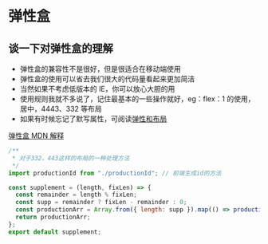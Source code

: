 # 弹性盒

## 谈一下对弹性盒的理解

- 弹性盒的兼容性不是很好，但是很适合在移动端使用
- 弹性盒的使用可以省去我们很大的代码量看起来更加简洁
- 当然如果不考虑低版本的 IE，你可以放心大胆的用
- 使用规则我就不多说了，记住最基本的一些操作就好，eg：flex：1 的使用，居中，4443、332 等布局
- 如果有时候忘记了默写属性，可阅读[弹性和布局](https://www.runoob.com/w3cnote/flex-grammar.html)

[弹性盒 MDN 解释](https://developer.mozilla.org/zh-CN/docs/Web/CSS/CSS_Flexible_Box_Layout/Using_CSS_flexible_boxes)

```js
/**
 * 对于332，443这样的布局的一种处理方法
 */
import productionId from "./productionId"; // 前端生成id的方法

const supplement = (length, fixLen) => {
  const remainder = length % fixLen;
  const supp = remainder ? fixLen - remainder : 0;
  const productionArr = Array.from({ length: supp }).map(() => productionId());
  return productionArr;
};
export default supplement;
```

<gitask />
